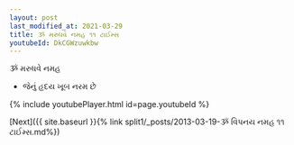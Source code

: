 ```yaml
---
layout: post
last_modified_at: 2021-03-29
title: ૐ મરુધવે નમહ ૧૧ ટાઈમ્સ
youtubeId: DkCGWzuwkbw
---
```

 
 
 ૐ મરુધવે નમહ  
 
 -  જેનું હૃદય ખૂબ નરમ છે 
 
  
 
  
 
 
 
 
 
 


{% include youtubePlayer.html id=page.youtubeId %}
 
[Next]({{ site.baseurl }}{% link  split1/_posts/2013-03-19-ૐ વિપનય નમહ ૧૧ ટાઈમ્સ.md%})
 
